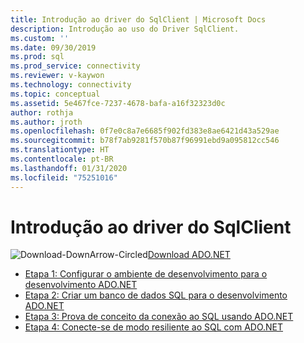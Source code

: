 ```yaml
---
title: Introdução ao driver do SqlClient | Microsoft Docs
description: Introdução ao uso do Driver SqlClient.
ms.custom: ''
ms.date: 09/30/2019
ms.prod: sql
ms.prod_service: connectivity
ms.reviewer: v-kaywon
ms.technology: connectivity
ms.topic: conceptual
ms.assetid: 5e467fce-7237-4678-bafa-a16f32323d0c
author: rothja
ms.author: jroth
ms.openlocfilehash: 0f7e0c8a7e6685f902fd383e8ae6421d43a529ae
ms.sourcegitcommit: b78f7ab9281f570b87f96991ebd9a095812cc546
ms.translationtype: HT
ms.contentlocale: pt-BR
ms.lasthandoff: 01/31/2020
ms.locfileid: "75251016"
---
```

# <a name="getting-started-with-the-sqlclient-driver"></a>Introdução ao driver do SqlClient

![Download-DownArrow-Circled](../../ssdt/media/download.png)[Download ADO.NET](../sql-connection-libraries.md#anchor-20-drivers-relational-access)

* [Etapa 1: Configurar o ambiente de desenvolvimento para o desenvolvimento ADO.NET](step-1-configure-development-environment-ado-net-development.md)  
* [Etapa 2: Criar um banco de dados SQL para o desenvolvimento ADO.NET](step-2-create-sql-database-ado-net-development.md)  
* [Etapa 3: Prova de conceito da conexão ao SQL usando ADO.NET](step-3-connect-sql-ado-net.md)  
* [Etapa 4: Conecte-se de modo resiliente ao SQL com ADO.NET](step-4-connect-resiliently-sql-ado-net.md)  

